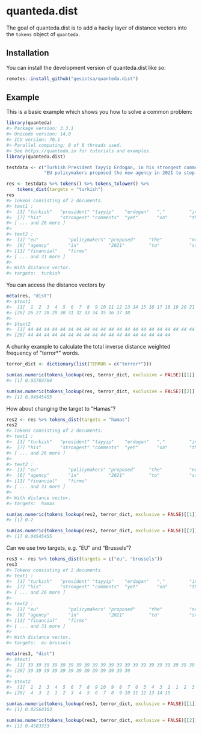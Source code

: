 
<!-- README.md is generated from README.Rmd. Please edit that file -->

# quanteda.dist

<!-- badges: start -->

<!-- badges: end -->

The goal of quanteda.dist is to add a hacky layer of distance vectors
into the `tokens` object of `quanteda`.

## Installation

You can install the development version of quanteda.dist like so:

``` r
remotes::install_github("gesistsa/quanteda.dist")
```

## Example

This is a basic example which shows you how to solve a common problem:

``` r
library(quanteda)
#> Package version: 3.3.1
#> Unicode version: 14.0
#> ICU version: 70.1
#> Parallel computing: 8 of 8 threads used.
#> See https://quanteda.io for tutorials and examples.
library(quanteda.dist)

testdata <- c("Turkish President Tayyip Erdogan, in his strongest comments yet on the Gaza conflict, said on Wednesday the Palestinian militant group Hamas was not a terrorist organisation but a liberation group fighting to protect Palestinian lands.",
              "EU policymakers proposed the new agency in 2021 to stop financial firms from aiding criminals and terrorists. Brussels has so far relied on national regulators with no EU authority to stop money laundering and terrorist financing running into billions of euros.")
```

``` r
res <- testdata %>% tokens() %>% tokens_tolower() %>%
    tokens_dist(targets = "turkish")
res
#> Tokens consisting of 2 documents.
#> text1 :
#>  [1] "turkish"   "president" "tayyip"    "erdogan"   ","         "in"       
#>  [7] "his"       "strongest" "comments"  "yet"       "on"        "the"      
#> [ ... and 26 more ]
#> 
#> text2 :
#>  [1] "eu"           "policymakers" "proposed"     "the"          "new"         
#>  [6] "agency"       "in"           "2021"         "to"           "stop"        
#> [11] "financial"    "firms"       
#> [ ... and 31 more ]
#> 
#> With distance vector.
#> targets:  turkish
```

You can access the distance vectors by

``` r
meta(res, "dist")
#> $text1
#>  [1]  1  2  3  4  5  6  7  8  9 10 11 12 13 14 15 16 17 18 19 20 21 22 23 24 25
#> [26] 26 27 28 29 30 31 32 33 34 35 36 37 38
#> 
#> $text2
#>  [1] 44 44 44 44 44 44 44 44 44 44 44 44 44 44 44 44 44 44 44 44 44 44 44 44 44
#> [26] 44 44 44 44 44 44 44 44 44 44 44 44 44 44 44 44 44 44
```

A chunky example to calculate the total inverse distance weighted
frequency of "terror\*" words.

``` r
terror_dict <- dictionary(list(TERROR = c("terror*")))

sum(as.numeric(tokens_lookup(res, terror_dict, exclusive = FALSE)[[1]] == "TERROR") * (1 / meta(res, "dist")[[1]]))
#> [1] 0.03703704

sum(as.numeric(tokens_lookup(res, terror_dict, exclusive = FALSE)[[2]] == "TERROR") * (1 / meta(res, "dist")[[2]]))
#> [1] 0.04545455
```

How about changing the target to “Hamas”?

``` r
res2 <- res %>% tokens_dist(targets = "hamas")
res2
#> Tokens consisting of 2 documents.
#> text1 :
#>  [1] "turkish"   "president" "tayyip"    "erdogan"   ","         "in"       
#>  [7] "his"       "strongest" "comments"  "yet"       "on"        "the"      
#> [ ... and 26 more ]
#> 
#> text2 :
#>  [1] "eu"           "policymakers" "proposed"     "the"          "new"         
#>  [6] "agency"       "in"           "2021"         "to"           "stop"        
#> [11] "financial"    "firms"       
#> [ ... and 31 more ]
#> 
#> With distance vector.
#> targets:  hamas
```

``` r
sum(as.numeric(tokens_lookup(res2, terror_dict, exclusive = FALSE)[[1]] == "TERROR") * (1 / meta(res2, "dist")[[1]]))
#> [1] 0.2

sum(as.numeric(tokens_lookup(res2, terror_dict, exclusive = FALSE)[[2]] == "TERROR") * (1 / meta(res2, "dist")[[2]]))
#> [1] 0.04545455
```

Can we use two targets, e.g. “EU” and “Brussels”?

``` r
res3 <- res %>% tokens_dist(targets = c("eu", "brussels"))
res3
#> Tokens consisting of 2 documents.
#> text1 :
#>  [1] "turkish"   "president" "tayyip"    "erdogan"   ","         "in"       
#>  [7] "his"       "strongest" "comments"  "yet"       "on"        "the"      
#> [ ... and 26 more ]
#> 
#> text2 :
#>  [1] "eu"           "policymakers" "proposed"     "the"          "new"         
#>  [6] "agency"       "in"           "2021"         "to"           "stop"        
#> [11] "financial"    "firms"       
#> [ ... and 31 more ]
#> 
#> With distance vector.
#> targets:  eu brussels
```

``` r
meta(res3, "dist")
#> $text1
#>  [1] 39 39 39 39 39 39 39 39 39 39 39 39 39 39 39 39 39 39 39 39 39 39 39 39 39
#> [26] 39 39 39 39 39 39 39 39 39 39 39 39 39
#> 
#> $text2
#>  [1]  1  2  3  4  5  6  7  8  9 10  9  8  7  6  5  4  3  2  1  2  3  4  5  6  5
#> [26]  4  3  2  1  2  3  4  5  6  7  8  9 10 11 12 13 14 15
```

``` r
sum(as.numeric(tokens_lookup(res3, terror_dict, exclusive = FALSE)[[1]] == "TERROR") * (1 / meta(res3, "dist")[[1]]))
#> [1] 0.02564103

sum(as.numeric(tokens_lookup(res3, terror_dict, exclusive = FALSE)[[2]] == "TERROR") * (1 / meta(res3, "dist")[[2]]))
#> [1] 0.4583333
```
